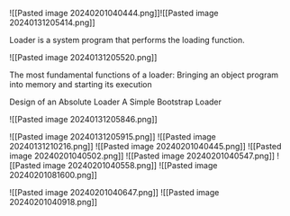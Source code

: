 ![[Pasted image 20240201040444.png]]![[Pasted image 20240131205414.png]]

Loader is a system program that performs the loading function.

![[Pasted image 20240131205520.png]]

The most fundamental functions of a loader:
Bringing an object program into memory and starting its execution

Design of an Absolute Loader
A Simple Bootstrap Loader

![[Pasted image 20240131205846.png]]

![[Pasted image 20240131205915.png]]
![[Pasted image 20240131210216.png]]
![[Pasted image 20240201040445.png]]
![[Pasted image 20240201040502.png]]
![[Pasted image 20240201040547.png]]
![[Pasted image 20240201040558.png]]
![[Pasted image 20240201081600.png]]

![[Pasted image 20240201040647.png]]
![[Pasted image 20240201040918.png]]
